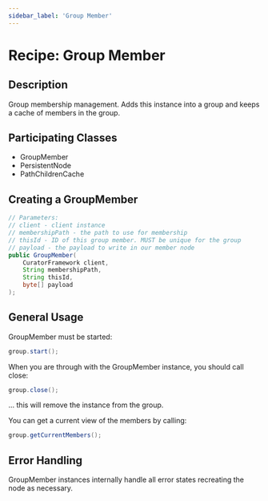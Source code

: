 ```yaml
---
sidebar_label: 'Group Member'
---
```


# Recipe: Group Member

## Description

Group membership management. Adds this instance into a group and keeps a cache of members in the group.

## Participating Classes

* GroupMember
* PersistentNode
* PathChildrenCache

## Creating a GroupMember

```java
// Parameters:
// client - client instance
// membershipPath - the path to use for membership
// thisId - ID of this group member. MUST be unique for the group
// payload - the payload to write in our member node
public GroupMember(
    CuratorFramework client,
    String membershipPath,
    String thisId,
    byte[] payload
);
```

## General Usage

GroupMember must be started:

```java
group.start();
```

When you are through with the GroupMember instance, you should call close:

```java
group.close();
```

... this will remove the instance from the group.

You can get a current view of the members by calling:

```java
group.getCurrentMembers();
```

## Error Handling

GroupMember instances internally handle all error states recreating the node as necessary.

